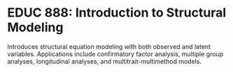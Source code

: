 # EDUC 888: Introduction to Structural Modeling

Introduces structural equation modeling with both observed and latent variables. Applications include confirmatory factor analysis, multiple group analyses, longitudinal analyses, and multitrait-multimethod models.